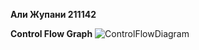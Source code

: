**Али Жупани
211142**

**Control Flow Graph**
![ControlFlowDiagram](https://github.com/user-attachments/assets/e3f99148-b194-4a81-b4c6-273cb39b4b4f)
        
